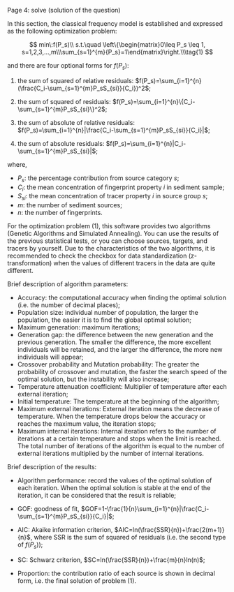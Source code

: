 Page 4: solve (solution of the question)

In this section, the classical frequency model is established and expressed as the following optimization problem:

$$
min\:f(P_s)\\
s.t.\quad \left\{\begin{matrix}0\leq P_s \leq 1, s=1,2,3,...,m\\\sum_{s=1}^{m}{P_s}=1\end{matrix}\right.\\\tag{1}
$$

and there are four optional forms for $f(P_s)$:

1. the sum of squared of relative residuals: $f(P_s)=\sum_{i=1}^{n}(\frac{C_i-\sum_{s=1}^{m}P_sS_{si}}{C_i})^2$;

2. the sum of squared of residuals: $f(P_s)=\sum_{i=1}^{n}\{C_i-\sum_{s=1}^{m}P_sS_{si}\}^2$;

3. the sum of absolute of relative residuals: $f(P_s)=\sum_{i=1}^{n}|\frac{C_i-\sum_{s=1}^{m}P_sS_{si}}{C_i}|$;

4. the sum of absolute residuals: $f(P_s)=\sum_{i=1}^{n}|C_i-\sum_{s=1}^{m}P_sS_{si}|$;

where, 

+ $P_s$: the percentage contribution from source category $s$;
+ $C_i$: the mean concentration of fingerprint property $i$ in sediment sample;
+ $S_{si}$: the mean concentration of tracer property $i$ in source group $s$;
+ $m$: the number of sediment sources;
+ $n$: the number of fingerprints.

For the optimization problem (1), this software provides two algorithms (Genetic Algorithms and Simulated Annealing). You can use the results of the previous statistical tests, or you can choose sources, targets, and tracers by yourself. Due to the characteristics of the two algorithms,  it is recommended to check the checkbox for data standardization (z-transformation) when the values of different tracers in the data are quite different. 

Brief description of algorithm parameters:

+ Accuracy: the computational accuracy when finding the optimal solution (i.e. the number of decimal places);
+ Population size:  individual number of population, the larger the population, the easier it is to find the global optimal solution;
+ Maximum generation: maximum iterations;
+ Generation gap: the difference between the new generation and the previous generation. The smaller the difference, the more excellent individuals will be retained, and the larger the difference, the more new individuals will appear;
+ Crossover probability and Mutation probability: The greater the probability of crossover and mutation, the faster the search speed of the optimal solution, but the instability will also increase;
+ Temperature attenuation coefficient: Multiplier of temperature after each external iteration;
+ Initial temperature: The temperature at the beginning of the algorithm;
+ Maximum external iterations: External iteration means the decrease of temperature. When the temperature drops below the accuracy or reaches the maximum value, the iteration stops;
+ Maximum internal iterations: Internal iteration refers to the number of iterations at a certain temperature and stops when the limit is reached. The total number of iterations of the algorithm is equal to the number of external iterations multiplied by the number of internal iterations.

Brief description of the results:

+ Algorithm performance: record the values of the optimal solution of each iteration. When the optimal solution is stable at the end of the iteration, it can be considered that the result is reliable;

+ GOF: goodness of fit, $GOF=1-\frac{1}{n}\sum_{i=1}^{n}|\frac{C_i-\sum_{s=1}^{m}P_sS_{si}}{C_i}|$;
+ AIC: Akaike information criterion, $AIC=ln(\frac{SSR}{n})+\frac{2(m+1)}{n}$, where SSR is the sum of squared of residuals (i.e. the second type of $f(P_s)$);
+ SC: Schwarz criterion, $SC=ln(\frac{SSR}{n})+\frac{m}{n}ln(n)$;
+ Proportion: the contribution ratio of each source is shown in decimal form, i.e. the final solution of problem (1).
